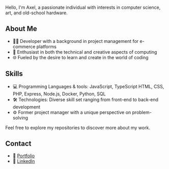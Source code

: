 Hello, I'm Axel, a passionate individual with interests in computer science, art, and old-school hardware.

## About Me

- 👨‍💻 Developer with a background in project management for e-commerce platforms
- 🎨 Enthusiast in both the technical and creative aspects of computing
- 🌐 Fueled by the desire to learn and create in the world of coding

## Skills

- 💻 Programming Languages & tools: JavaScript, TypeScript HTML, CSS, PHP, Express, Node.js, Docker, Python, SQL
- 🛠️ Technologies: Diverse skill set ranging from front-end to back-end development
- ⚙️ Former project manager with a unique perspective on problem-solving

Feel free to explore my repositories to discover more about my work.

## Contact
- 📁 [Portfolio](https://axelchicheportiche.vercel.app/)
- 💼 [LinkedIn](https://www.linkedin.com/in/axel-chicheportiche)
